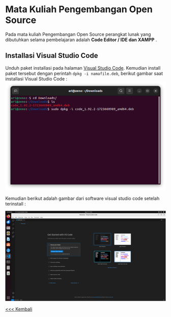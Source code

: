 # Mata Kuliah Pengembangan Open Source
Pada mata kuliah Pengembangan Open Source perangkat lunak yang dibutuhkan selama pembelajaran adalah **Code Editor / IDE dan XAMPP** .



 ## Installasi Visual Studio Code
 Unduh paket installasi pada halaman [Visual Studio Code](www.code.visualstudio.com). Kemudian install paket tersebut dengan perintah `dpkg -i namafile.deb`, berikut gambar saat installasi  Visual Studio Code :  
 ![idle python](img/img_1.png)
 
 Kemudian berikut adalah gambar dari software visual studio code setelah terinstall :

![vscode](img/img_2.png)




[<<< Kembali](../../README.md)
